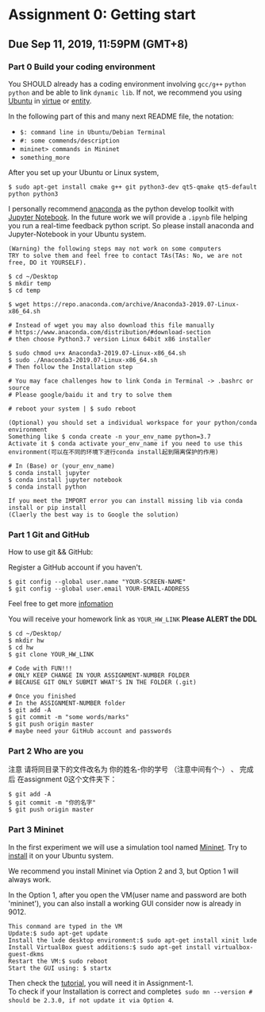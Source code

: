 # Assignment 0: Getting start
## Due Sep 11, 2019, 11:59PM (GMT+8)
### Part 0 Build your coding environment
You SHOULD already has a coding environment involving `gcc/g++` `python` `python` and be able to link `dynamic lib`. If not, we recommend you using [Ubuntu](https://ubuntu.com/download/desktop) in [virtue](https://www.baidu.com/s?ie=utf-8&f=8&rsv_bp=1&rsv_idx=1&tn=baidu&wd=ubuntu&rsv_pq=8398d0d200a39636&rsv_t=7d3cwHv0lro9uwWvbfXx05J5VhHynVdwMBqvLWjewSaFtmSJFhvXSQ%2F4K74&rqlang=cn&rsv_enter=1&rsv_dl=tb&rsv_sug3=7&rsv_sug1=5&rsv_sug7=101&rsv_sug2=0&inputT=1004&rsv_sug4=1629&rsv_sug=2) or [entity](https://www.baidu.com/s?ie=utf-8&f=8&rsv_bp=1&rsv_idx=1&tn=baidu&wd=ISO%E5%AE%89%E8%A3%85ubuntu&oq=vmware%2520workstation%2520%25E5%25AE%2589%25E8%25A3%2585ubuntu&rsv_pq=a9978c1f00b4bc28&rsv_t=62c7FNYTcktZpV%2FLAJdq8f4uYdsJEQOBznWIV05%2BnZyEdx0vJExlpQRG39I&rqlang=cn&rsv_enter=1&rsv_dl=tb&inputT=32405&rsv_sug3=64&rsv_sug1=44&rsv_sug7=100&rsv_sug2=0&rsv_sug4=34298).

In the following part of this and many next README file, the notation:
+ `$: command line in Ubuntu/Debian Terminal`
+ `#: some commends/description`
+ `mininet> commands in Mininet`
+ `something_more`

After you set up your Ubuntu or Linux system,

`
$ sudo apt-get install cmake g++ git python3-dev qt5-qmake qt5-default python python3
`

I personally recommend [anaconda](https://www.anaconda.com/distribution/#download-section) as the python develop toolkit with [Jupyter Notebook](https://jupyter.org/install).
In the future work we will provide a `.ipynb` file helping you run a real-time feedback python script. So please install anaconda and Jupyter-Notebook in your Ubuntu system.
````
(Warning) the following steps may not work on some computers
TRY to solve them and feel free to contact TAs(TAs: No, we are not free, DO it YOURSELF).

$ cd ~/Desktop
$ mkdir temp
$ cd temp

$ wget https://repo.anaconda.com/archive/Anaconda3-2019.07-Linux-x86_64.sh

# Instead of wget you may also download this file manually
# https://www.anaconda.com/distribution/#download-section
# then choose Python3.7 version Linux 64bit x86 installer

$ sudo chmod u+x Anaconda3-2019.07-Linux-x86_64.sh
$ sudo ./Anaconda3-2019.07-Linux-x86_64.sh
# Then follow the Installation step

# You may face challenges how to link Conda in Terminal -> .bashrc or source
# Please google/baidu it and try to solve them

# reboot your system | $ sudo reboot

(Optional) you should set a individual workspace for your python/conda environment
Something like $ conda create -n your_env_name python=3.7
Activate it $ conda activate your_env_name if you need to use this environment(可以在不同的环境下进行conda install起到隔离保护的作用)

# In (Base) or (your_env_name)
$ conda install jupyter
$ conda install jupyter notebook
$ conda install python

If you meet the IMPORT error you can install missing lib via conda install or pip install
(Claerly the best way is to Google the solution)
````
### Part 1 Git and GitHub
How to use git && GitHub:

Register a GitHub account if you haven't.
````
$ git config --global user.name "YOUR-SCREEN-NAME"
$ git config --global user.email YOUR-EMAIL-ADDRESS
````
Feel free to get more [infomation](https://git-scm.com/book/zh/v2)

You will receive your homework link as `YOUR_HW_LINK` **Please ALERT the DDL**
````
$ cd ~/Desktop/
$ mkdir hw
$ cd hw
$ git clone YOUR_HW_LINK

# Code with FUN!!!
# ONLY KEEP CHANGE IN YOUR ASSIGNMENT-NUMBER FOLDER
# BECAUSE GIT ONLY SUBMIT WHAT'S IN THE FOLDER (.git)

# Once you finished
# In the ASSIGNMENT-NUMBER folder
$ git add -A
$ git commit -m "some words/marks"
$ git push origin master
# maybe need your GitHub account and passwords
````
### Part 2 Who are you
注意 请将同目录下的文件改名为 你的姓名-你的学号 （注意中间有个-） 、
完成后 在assignment 0这个文件夹下：
````
$ git add -A
$ git commit -m "你的名字"
$ git push origin master
````


### Part 3 Mininet

In the first experiment we will use a simulation tool named [Mininet](http://mininet.org/).
Try to [install](http://mininet.org/download/) it on your Ubuntu system.

We recommend you install Mininet via Option 2 and 3, but Option 1 will always work.

In the Option 1,
after you open the VM(user name and password are both 'mininet'), you can also install a working GUI consider now is already in 9012.

````
This conmand are typed in the VM
Update:$ sudo apt-get update
Install the lxde desktop environment:$ sudo apt-get install xinit lxde
Install VirtualBox guest additions:$ sudo apt-get install virtualbox-guest-dkms
Restart the VM:$ sudo reboot
Start the GUI using: $ startx
````

Then check the [tutorial](http://mininet.org/walkthrough/), you will need it in Assignment-1. \
To check if your Installation is correct and complete`$ sudo mn --version # should be 2.3.0, if not update it via Option 4`.
